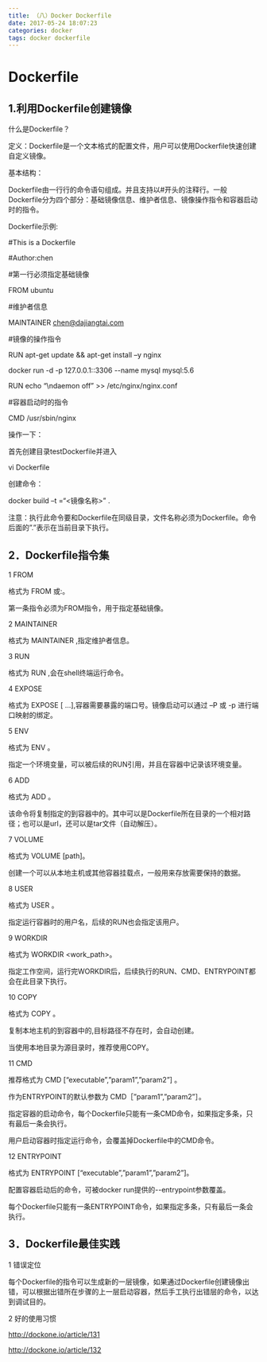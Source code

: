 ```yaml
---
title: （八）Docker Dockerfile
date: 2017-05-24 18:07:23
categories: docker
tags: docker dockerfile
---
```


# Dockerfile
## 1.利用Dockerfile创建镜像

什么是Dockerfile？

定义：Dockerfile是一个文本格式的配置文件，用户可以使用Dockerfile快速创建自定义镜像。

基本结构：

Dockerfile由一行行的命令语句组成。并且支持以#开头的注释行。一般Dockerfile分为四个部分：基础镜像信息、维护者信息、镜像操作指令和容器启动时的指令。

Dockerfile示例:

#This is a Dockerfile

#Author:chen

#第一行必须指定基础镜像

FROM ubuntu

#维护者信息

MAINTAINER <chen@dajiangtai.com>

#镜像的操作指令

RUN apt-get update && apt-get install –y nginx

docker run -d -p 127.0.0.1::3306 --name mysql mysql:5.6

RUN echo “\ndaemon off” >> /etc/nginx/nginx.conf

#容器启动时的指令

CMD /usr/sbin/nginx

操作一下：

首先创建目录testDockerfile并进入



vi Dockerfile



创建命令：

docker build –t =“<镜像名称>” .

注意：执行此命令要和Dockerfile在同级目录，文件名称必须为Dockerfile。命令后面的”.”表示在当前目录下执行。



## 2．Dockerfile指令集

1 FROM

格式为 FROM <image>或<image>:<tag>。

第一条指令必须为FROM指令，用于指定基础镜像。

2 MAINTAINER

格式为 MAINTAINER <name>,指定维护者信息。

3 RUN

格式为 RUN <command>,会在shell终端运行命令。

4 EXPOSE

格式为 EXPOSE <port> [<port> ...],容器需要暴露的端口号。镜像启动可以通过 –P 或 -p 进行端口映射的绑定。

5 ENV

格式为 ENV <key> <value>。

指定一个环境变量，可以被后续的RUN引用，并且在容器中记录该环境变量。

6 ADD

格式为 ADD <src> <dest>。

该命令将复制指定的<src>到容器中的<dest>。其中<src>可以是Dockerfile所在目录的一个相对路径；也可以是url，还可以是tar文件（自动解压）。

7 VOLUME

格式为 VOLUME [path]。

创建一个可以从本地主机或其他容器挂载点，一般用来存放需要保持的数据。

8 USER

格式为 USER <username>。

指定运行容器时的用户名，后续的RUN也会指定该用户。

9 WORKDIR

格式为 WORKDIR <work_path>。

指定工作空间，运行完WORKDIR后，后续执行的RUN、CMD、ENTRYPOINT都会在此目录下执行。

10 COPY

格式为 COPY <src> <dest>。

复制本地主机的<src>到容器中的<dest>,目标路径不存在时，会自动创建。

当使用本地目录为源目录时，推荐使用COPY。

11 CMD

推荐格式为 CMD [“executable”,”param1”,”param2”] 。

作为ENTRYPOINT的默认参数为 CMD［”param1”,”param2”］。

指定容器的启动命令，每个Dockerfile只能有一条CMD命令，如果指定多条，只有最后一条会执行。

用户启动容器时指定运行命令，会覆盖掉Dockerfile中的CMD命令。

12 ENTRYPOINT

格式为 ENTRYPOINT [“executable”,”param1”,”param2”]。

配置容器启动后的命令，可被docker run提供的--entrypoint参数覆盖。

每个Dockerfile只能有一条ENTRYPOINT命令，如果指定多条，只有最后一条会执行。

## 3．Dockerfile最佳实践

1 错误定位

每个Dockerfile的指令可以生成新的一层镜像，如果通过Dockerfile创建镜像出错，可以根据出错所在步骤的上一层启动容器，然后手工执行出错层的命令，以达到调试目的。

2 好的使用习惯

http://dockone.io/article/131

http://dockone.io/article/132
